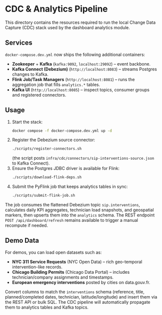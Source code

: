 # CDC & Analytics Pipeline

This directory contains the resources required to run the local Change Data Capture (CDC) stack used by the dashboard analytics module.

## Services

`docker-compose.dev.yml` now ships the following additional containers:

- **Zookeeper** + **Kafka** (`kafka:9092`, `localhost:29092`) – event backbone.
- **Kafka Connect (Debezium)** (`http://localhost:8083`) – streams Postgres changes to Kafka.
- **Flink Job/Task Managers** (`http://localhost:8081`) – runs the aggregation job that fills `analytics.*` tables.
- **Kafka UI** (`http://localhost:8085`) – inspect topics, consumer groups and registered connectors.

## Usage

1. Start the stack:
   ```bash
   docker compose -f docker-compose.dev.yml up -d
   ```
2. Register the Debezium source connector:
   ```bash
   ./scripts/register-connectors.sh
   ```
   (the script posts `infra/cdc/connectors/sip-interventions-source.json` to Kafka Connect).
3. Ensure the Postgres JDBC driver is available for Flink:
   ```bash
   ./scripts/download-flink-deps.sh
   ```
4. Submit the PyFlink job that keeps analytics tables in sync:
   ```bash
   ./scripts/submit-flink-job.sh
   ```

The job consumes the flattened Debezium topic `sip.interventions`, calculates daily KPI aggregates, technician load snapshots, and geospatial markers, then upserts them into the `analytics` schema. The REST endpoint `POST /api/dashboard/refresh` remains available to trigger a manual recompute if needed.

## Demo Data

For demos, you can load open datasets such as:

- **NYC 311 Service Requests** (NYC Open Data) – rich geo-temporal intervention-like records.
- **Chicago Building Permits** (Chicago Data Portal) – includes technician/company assignments and timestamps.
- **European emergency interventions** posted by cities on data.gouv.fr.

Convert columns to match the `interventions` schema (reference, title, planned/completed dates, technician, latitude/longitude) and insert them via the REST API or bulk SQL. The CDC pipeline will automatically propagate them to analytics tables and Kafka topics.

